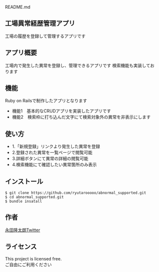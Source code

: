 README.md

## 工場異常経歴管理アプリ

工場の履歴を登録して管理するアプリです

## アプリ概要

工場内で発生した異常を登録し、管理できるアプリです
検索機能も実装しております

## 機能

Ruby on Railsで制作したアプリとなります
- 機能1　基本的なCRUDアプリを実装したアプリです
- 機能2　検索枠に打ち込んだ文字にて検索対象外の異常を非表示にします

## 使い方

- 1.「新規登録」リンクより発生した異常を登録
- 2.登録された異常を一覧ページで閲覧可能
- 3.詳細ボタンにて異常の詳細の閲覧可能
- 4.検索機能にて確認したい異常箇所のみ表示

## インストール
```
$ git clone https://github.com/ryutarooooo/abnormal_supported.git
$ cd abnormal_supported.git
$ bundle insatall
```

## 作者

<a href="https://twitter.com/ryutaro_nagata" class="twitter" target="_blank">永田隆太朗Twitter</a>

## ライセンス

This project is licensed free.<br>
ご自由にご利用ください　

